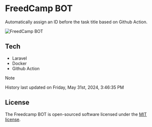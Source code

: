 # FreedCamp BOT

Automatically assign an ID before the task title based on Github Action.

![FreedCamp BOT](https://repository-images.githubusercontent.com/737932867/7d34798b-2680-471c-b089-a78a718d3d6a)

## Tech

- Laravel
- Docker
- Github Action

> [!NOTE]  
> History last updated on Friday, May 31st, 2024, 3:46:35 PM

## License

The Freedcamp BOT is open-sourced software licensed under the [MIT license](https://opensource.org/licenses/MIT).
